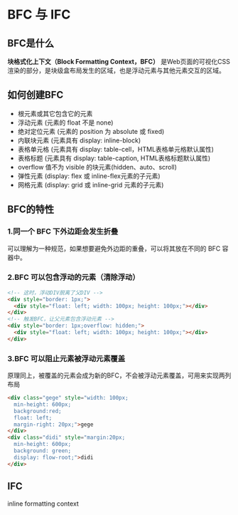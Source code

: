 # BFC 与 IFC

## BFC是什么

**块格式化上下文（Block Formatting Context，BFC）** 是Web页面的可视化CSS渲染的部分，是块级盒布局发生的区域，也是浮动元素与其他元素交互的区域。

## 如何创建BFC

- 根元素或其它包含它的元素
- 浮动元素 (元素的 float 不是 none)
- 绝对定位元素 (元素的 position 为 absolute 或 fixed)
- 内联块元素 (元素具有 display: inline-block)
- 表格单元格 (元素具有 display: table-cell，HTML表格单元格默认属性)
- 表格标题 (元素具有 display: table-caption, HTML表格标题默认属性)
- overflow 值不为 visible 的块元素(hidden、auto、scroll)
- 弹性元素 (display: flex 或 inline-flex元素的子元素)
- 网格元素 (display: grid 或 inline-grid 元素的子元素)

## BFC的特性

### 1.同一个 BFC 下外边距会发生折叠

可以理解为一种规范，如果想要避免外边距的重叠，可以将其放在不同的 BFC 容器中。

### 2.BFC 可以包含浮动的元素（清除浮动）

```html
<!-- 这时，浮动DIV脱离了父DIV -->
<div style="border: 1px;">
  <div style="float: left; width: 100px; height: 100px;"></div>
</div>
<!-- 触发BFC，让父元素包含浮动元素 -->
<div style="border: 1px;overflow: hidden;">
  <div style="float: left; width: 100px; height: 100px;"></div>
</div>
```

### 3.BFC 可以阻止元素被浮动元素覆盖

原理同上，被覆盖的元素会成为新的BFC，不会被浮动元素覆盖，可用来实现两列布局

```html
<div class="gege" style="width: 100px;
  min-height: 600px;
  background:red;
  float: left;
  margin-right: 20px;">gege
</div>
<div class="didi" style="margin:20px;
  min-height: 600px;
  background: green;
  display: flow-root;">didi
</div>
```

## IFC

inline formatting context
